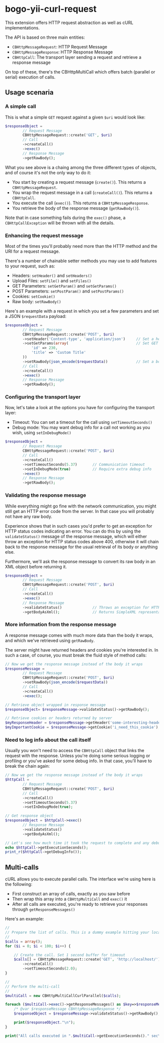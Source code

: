 bogo-yii-curl-request
=====================

This extension offers HTTP request abstraction as well as cURL implementations.

The API is based on three main entities:
- `CBHttpMessageRequest`: HTTP Request Message
- `CBHttpMessageResponse`: HTTP Response Message
- `CBHttpCall`: The transport layer sending a request and retrieve a response message

On top of these, there's the CBHttpMultiCall which offers batch (parallel or serial) execution
of calls.

## Usage scenaria

### A simple call

This is what a simple `GET` request against a given `$uri` would look like:

```php
$responseObject =
		// Request Message
		CBHttpMessageRequest::create('GET', $uri)
		// Call
		->createCall()
		->exec()
		// Response Message
		->getRawBody();
```

What you see above is a chaing among the three different types of objects, and of course it's
not the only way to do it:
- You start by creating a request message (`create()`). This returns a `CBHttpMessageRequest`.
- You wrap the request message in a call (`createCall()`). This returns a `CBHttpCall`.
- You execute the call (`exec()`). This returns a `CBHttpMessageResponse`.
- You retrieve the body of the response message (`getRawBody()`).

Note that in case something fails during the `exec()` phase, a `CBHttpCallException` will be
thrown with all the details.

### Enhancing the request message

Most of the times you'll probably need more than the HTTP method and the URI for a request message.

There's a number of chainable setter methods you may use to add features to your request, such as:
- Headers: `setHeader()` and `setHeaders()`
- Upload Files: `setFile()` and `setFiles()`
- GET Parameters: `setGetParam()` and `setGetParams()`
- POST Parameters: `setPostParam()` and `setPostParams()`
- Cookies: `setCookie()`
- Raw body: `setRawBody()`

Here's an example with a request in which you set a few parameters and set a JSON `$requestData` payload:

```php
$responseObject =
		// Request Message
		CBHttpMessageRequest::create('POST', $uri)
		->setHeader('Content-type', 'application/json')		// Set a header
		->setGetParams(array(								// Set GET params
			'id' => 230,
			'title' => 'Custom Title'
		))
		->setRawBody(json_encode($requestData))				// Set a body for your message
		// Call
		->createCall()
		->exec()
		// Response Message
		->getRawBody();
```

### Configuring the transport layer

Now, let's take a look at the options you have for configuring the transport layer:
- Timeout: You can set a timeout for the call using `setTimeoutSeconds()`
- Debug mode: You may want debug info for a call not working as you wish, using `setInDebugMode()`

```php
$responseObject =
		// Request Message
		CBHttpMessageRequest::create('POST', $uri)
		// Call
		->createCall()
		->setTimeoutSeconds(5.37)		// Communication timeout
		->setInDebugMode(true)			// Require extra debug info
		->exec()
		// Response Message
		->getRawBody();
```

### Validating the response message

While everything might go fine with the network communication, you might still get an HTTP
error code from the server. In that case you will probably not have any raw body.

Experience shows that in such cases you'd prefer to get an exception for HTTP status codes
indicating an error. You can do this by using the `validateStatus()` message of the response
message, which will either throw an exception for HTTP status codes above 400, otherwise it will
chain back to the response message for the usual retrieval of its body or anything else.

Furthermore, we'll ask the response message to convert its raw body in an XML object before
returning it.

```php
$responseObject =
		// Request Message
		CBHttpMessageRequest::create('POST', $uri)
		// Call
		->createCall()
		->exec()
		// Response Message
		->validateStatus()				// Throws an exception for HTTP CODE >= 400
		->getBodyAsXml();				// Returns SimpleXML representation of raw body
```

### More information from the response message

A response message comes with much more data than the body it wraps, and which we've retrieved
using `getRawBody`.

The server might have returned headers and cookies you're interested in. In such a case, of course,
you must break the fluid style of method calls:


```php
// Now we get the response message instead of the body it wraps
$responseMessage =
		// Request Message
		CBHttpMessageRequest::create('POST', $uri)
		->setRawBody(json_encode($requestData))
		// Call
		->createCall()
		->exec();

// Retrieve object wrapped in response message
$responseObject= $responseMessage->validateStatus()->getRawBody();

// Retrieve cookies or headers returned by server
$myResponseHeader = $responseMessage->getHeader('some-interesting-header');
$myImportantCookie = $responseMessage->getCookie('i_need_this_cookie');
```

### Need to log info about the call itself

Usually you won't need to access the `CBHttpCall` object that links the request with the response.
Unless you're doing some serious logging or profiling or you've asked for some debug info.
In that case, you'll have to break the chain again:

```php
// Now we get the response message instead of the body it wraps
$httpCall =
		// Request Message
		CBHttpMessageRequest::create('POST', $uri)
		// Call
		->createCall()
		->setTimeoutSeconds(5.37)
		->setInDebugMode(true);

// Get response object
$responseObject = $httpCall->exec()
		// Response Message
		->validateStatus()
		->getBodyAsXml();

// Let's see how much time it took the request to complete and any debug info
echo $httpCall->getExecutionSeconds();
print_r($httpCall->getDebugInfo());

```

## Multi-calls

cURL allows you to execute parallel calls. The interface we're using here is the following:
- First construct an array of calls, exactly as you saw before
- Then wrap this array into a `CBHttpMultiCall` and `exec()` it
- After all calls are executed, you're ready to retrieve your responses through `getResponseMessages()`

Here's an example:

```php
//
// Prepare the list of calls. This is a dummy example hitting your localhost index file 100 times.
//
$calls = array();
for ($i = 0; $i < 100; $i++) {

	// Create the call. Set 1 second buffer for timeout
	$calls[] = CBHttpMessageRequest::create('GET', 'http://localhost/')
		->createCall()
		->setTimeoutSeconds(2.0);
}

//
// Perform the multi-call
//
$multiCall = new CBHttpMultiCallCurlParallel($calls);

foreach ($multiCall->exec()->getResponseMessages() as $key=>$responseMessage) {
	/* @var $responseMessage CBHttpMessageResponse */
	$responseObject = $responseMessage->validateStatus()->getRawBody();

	print($responseObject."\n");
}

print("All calls executed in ".$multiCall->getExecutionSeconds()." sec\n");

```